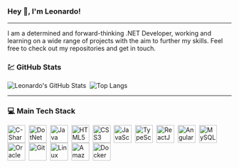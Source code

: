 ### Hey :wave:, I'm Leonardo!

---

I am a determined and forward-thinking .NET Developer, working and learning on a wide range of projects with the aim to further my skills. Feel free to check out my repositories and get in touch.

### :chart: GitHub Stats
![Leonardo's GitHub Stats](https://github-readme-stats.vercel.app/api?username=leolimaf&show_icons=true&theme=midnight-purple&include_all_commits=true&count_private=true)&nbsp;
![Top Langs](https://github-readme-stats.vercel.app/api/top-langs/?username=leolimaf&layout=compact&langs_count=7&theme=midnight-purple)

---
  
### :computer:  Main Tech Stack
<div>
  <img align="center" alt="C-Sharp" height="40" width="40" src="https://cdn.jsdelivr.net/gh/devicons/devicon/icons/csharp/csharp-original.svg">&nbsp;
  <img align="center" alt="DotNet" height="40" width="40" src="https://cdn.jsdelivr.net/gh/devicons/devicon/icons/dotnetcore/dotnetcore-original.svg">&nbsp;
  <img align="center" alt="Java" height="40" width="40" src="https://cdn.jsdelivr.net/gh/devicons/devicon/icons/java/java-original.svg">&nbsp;
  <img align="center" alt="HTML5" height="40" width="40" src="https://cdn.jsdelivr.net/gh/devicons/devicon/icons/html5/html5-original.svg">&nbsp;
  <img align="center" alt="CSS3" height="40" width="40" src="https://cdn.jsdelivr.net/gh/devicons/devicon/icons/css3/css3-original.svg">&nbsp;
  <img align="center" alt="JavaScript" height="40" width="40" src="https://cdn.jsdelivr.net/gh/devicons/devicon/icons/javascript/javascript-original.svg">&nbsp;
  <img align="center" alt="TypeScript" height="40" width="40" src="https://cdn.jsdelivr.net/gh/devicons/devicon/icons/typescript/typescript-original.svg">&nbsp;
  <img align="center" alt="ReactJS" height="40" width="40" src="https://cdn.jsdelivr.net/gh/devicons/devicon/icons/react/react-original.svg">&nbsp;
  <img align="center" alt="Angular" height="40" width="40" src="https://cdn.jsdelivr.net/gh/devicons/devicon@latest/icons/angular/angular-original.svg">&nbsp;
  <img align="center" alt="MySQL" height="40" width="40" src="https://cdn.jsdelivr.net/gh/devicons/devicon/icons/mysql/mysql-original.svg">&nbsp;
  <img align="center" alt="Oracle" height="40" width="40" src="https://cdn.jsdelivr.net/gh/devicons/devicon/icons/oracle/oracle-original.svg">&nbsp;
  <img align="center" alt="Git" height="40" width="40" src="https://cdn.jsdelivr.net/gh/devicons/devicon/icons/git/git-original.svg">&nbsp;
  <img align="center" alt="Linux" height="40" width="40" src="https://cdn.jsdelivr.net/gh/devicons/devicon/icons/linux/linux-original.svg">&nbsp;
  <img align="center" alt="Amazon Web Services" height="40" width="40" src="https://cdn.jsdelivr.net/gh/devicons/devicon/icons/amazonwebservices/amazonwebservices-plain-wordmark.svg">&nbsp;
  <img align="center" alt="Docker" height="40" width="40" src="https://cdn.jsdelivr.net/gh/devicons/devicon/icons/docker/docker-original.svg">&nbsp;
</div>
